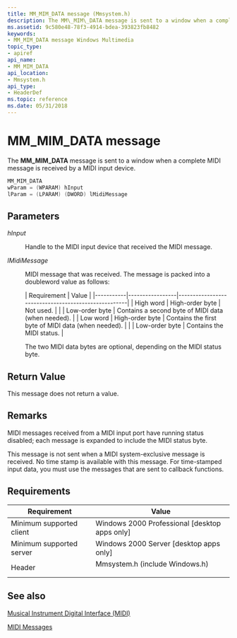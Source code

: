 ```yaml
---
title: MM_MIM_DATA message (Mmsystem.h)
description: The MM\_MIM\_DATA message is sent to a window when a complete MIDI message is received by a MIDI input device.
ms.assetid: 9c580e48-78f3-4914-bdea-393823fb8482
keywords:
- MM_MIM_DATA message Windows Multimedia
topic_type:
- apiref
api_name:
- MM_MIM_DATA
api_location:
- Mmsystem.h
api_type:
- HeaderDef
ms.topic: reference
ms.date: 05/31/2018
---
```


# MM\_MIM\_DATA message

The **MM\_MIM\_DATA** message is sent to a window when a complete MIDI message is received by a MIDI input device.


```C++
MM_MIM_DATA 
wParam = (WPARAM) hInput 
lParam = (LPARAM) (DWORD) lMidiMessage 
```



## Parameters

<dl> <dt>

<span id="hInput"></span><span id="hinput"></span><span id="HINPUT"></span>*hInput*
</dt> <dd>

Handle to the MIDI input device that received the MIDI message.

</dd> <dt>

<span id="lMidiMessage"></span><span id="lmidimessage"></span><span id="LMIDIMESSAGE"></span>*lMidiMessage*
</dt> <dd>

MIDI message that was received. The message is packed into a doubleword value as follows:



| Requirement | Value |
|-----------|-----------------|-----------------------------------------------------|
| High word | High-order byte | Not used.                                           |
|           | Low-order byte  | Contains a second byte of MIDI data (when needed).  |
| Low word  | High-order byte | Contains the first byte of MIDI data (when needed). |
|           | Low-order byte  | Contains the MIDI status.                           |



 

The two MIDI data bytes are optional, depending on the MIDI status byte.

</dd> </dl>

## Return Value

This message does not return a value.

## Remarks

MIDI messages received from a MIDI input port have running status disabled; each message is expanded to include the MIDI status byte.

This message is not sent when a MIDI system-exclusive message is received. No time stamp is available with this message. For time-stamped input data, you must use the messages that are sent to callback functions.

## Requirements



| Requirement | Value |
|-------------------------------------|-----------------------------------------------------------------------------------------------------------|
| Minimum supported client<br/> | Windows 2000 Professional \[desktop apps only\]<br/>                                                |
| Minimum supported server<br/> | Windows 2000 Server \[desktop apps only\]<br/>                                                      |
| Header<br/>                   | <dl> <dt>Mmsystem.h (include Windows.h)</dt> </dl> |



## See also

<dl> <dt>

[Musical Instrument Digital Interface (MIDI)](musical-instrument-digital-interface--midi.md)
</dt> <dt>

[MIDI Messages](midi-messages.md)
</dt> </dl>

 

 





